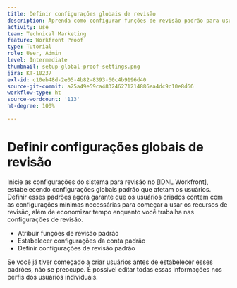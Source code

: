 ```yaml
---
title: Definir configurações globais de revisão
description: Aprenda como configurar funções de revisão padrão para usuários; configurações de conta de revisão padrão; e configurações de revisão padrão para revisões.
activity: use
team: Technical Marketing
feature: Workfront Proof
type: Tutorial
role: User, Admin
level: Intermediate
thumbnail: setup-global-proof-settings.png
jira: KT-10237
exl-id: c10eb48d-2e05-4b82-8393-60c4b9196d40
source-git-commit: a25a49e59ca483246271214886ea4dc9c10e8d66
workflow-type: ht
source-wordcount: '113'
ht-degree: 100%

---
```


# Definir configurações globais de revisão

Inicie as configurações do sistema para revisão no [!DNL Workfront], estabelecendo configurações globais padrão que afetam os usuários. Definir esses padrões agora garante que os usuários criados contem com as configurações mínimas necessárias para começar a usar os recursos de revisão, além de economizar tempo enquanto você trabalha nas configurações de revisão.

* Atribuir funções de revisão padrão
* Estabelecer configurações da conta padrão
* Definir configurações de revisão padrão

Se você já tiver começado a criar usuários antes de estabelecer esses padrões, não se preocupe. É possível editar todas essas informações nos perfis dos usuários individuais.

